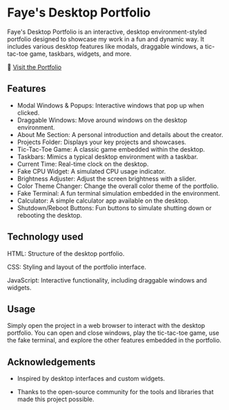 
# Faye's Desktop Portfolio

Faye's Desktop Portfolio is an interactive, desktop environment-styled portfolio designed to showcase my work in a fun and dynamic way. It includes various desktop features like modals, draggable windows, a tic-tac-toe game, taskbars, widgets, and more.

🔗 [Visit the Portfolio](https://fayeks.github.io/Faye-s-Desktop-Portfolio/)

## Features

* Modal Windows & Popups: Interactive windows that pop up when clicked.
* Draggable Windows: Move around windows on the desktop environment.
* About Me Section: A personal introduction and details about the creator.
* Projects Folder: Displays your key projects and showcases.
* Tic-Tac-Toe Game: A classic game embedded within the desktop.
* Taskbars: Mimics a typical desktop environment with a taskbar.
* Current Time: Real-time clock on the desktop.
* Fake CPU Widget: A simulated CPU usage indicator.
* Brightness Adjuster: Adjust the screen brightness with a slider.
* Color Theme Changer: Change the overall color theme of the portfolio.
* Fake Terminal: A fun terminal simulation embedded in the environment.
* Calculator: A simple calculator app available on the desktop.
* Shutdown/Reboot Buttons: Fun buttons to simulate shutting down or rebooting the desktop.


## Technology used

HTML: Structure of the desktop portfolio.

CSS: Styling and layout of the portfolio interface.

JavaScript: Interactive functionality, including draggable windows and widgets.


## Usage

Simply open the project in a web browser to interact with the desktop portfolio. You can open and close windows, play the tic-tac-toe game, use the fake terminal, and explore the other features embedded in the portfolio.

## Acknowledgements

- Inspired by desktop interfaces and custom widgets.

- Thanks to the open-source community for the tools and libraries that made this project possible.




